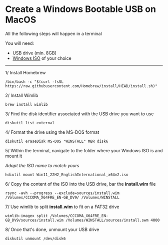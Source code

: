 # Create a Windows Bootable USB on MacOS

All the following steps will happen in a terminal

You will need:
- USB drive (min. 8GB)
- [Windows ISO](https://www.microsoft.com/en-gb/software-download) of your choice

----

1/ Install Homebrew

```/bin/bash -c "$(curl -fsSL https://raw.githubusercontent.com/Homebrew/install/HEAD/install.sh)"```

2/ Install Wimlib

```brew install wimlib```

3/ Find the disk identifier associated with the USB drive you want to use

```diskutil list external```

4/ Format the drive using the MS-DOS format

```diskutil eraseDisk MS-DOS "WINSTALL" MBR disk6```

5/ Within the terminal, navigate to the folder where your Windows ISO is and mount it

_Adapt the ISO name to match yours_

```hdiutil mount Win11_22H2_EnglishInternational_x64v2.iso```

6/ Copy the content of the ISO into the USB drive, bar the **install.wim** file

```rsync -avh --progress --exclude=sources/install.wim /Volumes/CCCOMA_X64FRE_EN-GB_DV9/ /Volumes/WINSTALL```

7/ Use wimlib to split **install.wim** to fit on a FAT32 drive

```wimlib-imagex split /Volumes/CCCOMA_X64FRE_EN-GB_DV9/sources/install.wim /Volumes/WINSTALL/sources/install.swm 4000```

8/ Once that's done, unmount your USB drive

```diskutil unmount /dev/disk6```
